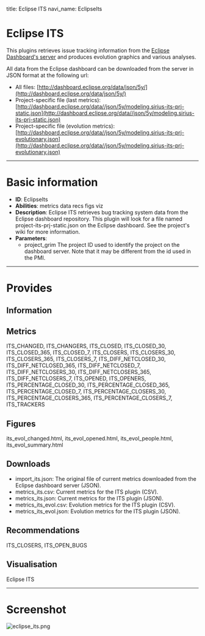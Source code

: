 title: Eclipse ITS
navi_name: EclipseIts


# Eclipse ITS

This plugins retrieves issue tracking information from the [Eclipse Dashboard's server](http://dashboard.eclipse.org) and produces evolution graphics and various analyses.

All data from the Eclipse dashboard can be downloaded from the server in JSON format at the following url:

* All files: [http://dashboard.eclipse.org/data/json/5y/](http://dashboard.eclipse.org/data/json/5y/)
* Project-specific file (last metrics): [http://dashboard.eclipse.org/data//json/5y/modeling.sirius-its-prj-static.json](http://dashboard.eclipse.org/data//json/5y/modeling.sirius-its-prj-static.json)
* Project-specific file (evolution metrics): [http://dashboard.eclipse.org/data//json/5y/modeling.sirius-its-prj-evolutionary.json](http://dashboard.eclipse.org/data//json/5y/modeling.sirius-its-prj-evolutionary.json)

-----

# Basic information

* **ID**: EclipseIts
* **Abilities**:   metrics   data   recs   figs   viz
* **Description**:
  Eclipse ITS retrieves bug tracking system data from the Eclipse dashboard repository. This plugin will look for a file named project-its-prj-static.json on the Eclipse dashboard.
  See the project's wiki for more information.
* **Parameters**:
    * project_grim The project ID used to identify the project on the dashboard server. Note that it may be different from the id used in the PMI.

-----

# Provides

## Information

## Metrics

ITS_CHANGED, ITS_CHANGERS, ITS_CLOSED, ITS_CLOSED_30, ITS_CLOSED_365, ITS_CLOSED_7, ITS_CLOSERS, ITS_CLOSERS_30, ITS_CLOSERS_365, ITS_CLOSERS_7, ITS_DIFF_NETCLOSED_30, ITS_DIFF_NETCLOSED_365, ITS_DIFF_NETCLOSED_7, ITS_DIFF_NETCLOSERS_30, ITS_DIFF_NETCLOSERS_365, ITS_DIFF_NETCLOSERS_7, ITS_OPENED, ITS_OPENERS, ITS_PERCENTAGE_CLOSED_30, ITS_PERCENTAGE_CLOSED_365, ITS_PERCENTAGE_CLOSED_7, ITS_PERCENTAGE_CLOSERS_30, ITS_PERCENTAGE_CLOSERS_365, ITS_PERCENTAGE_CLOSERS_7, ITS_TRACKERS

## Figures

its_evol_changed.html, its_evol_opened.html, its_evol_people.html, its_evol_summary.html

## Downloads

* import_its.json: The original file of current metrics downloaded from the Eclipse dashboard server (JSON).
* metrics_its.csv: Current metrics for the ITS plugin (CSV).
* metrics_its.json: Current metrics for the ITS plugin (JSON).
* metrics_its_evol.csv: Evolution metrics for the ITS plugin (CSV).
* metrics_its_evol.json: Evolution metrics for the ITS plugin (JSON).

## Recommendations

ITS_CLOSERS, ITS_OPEN_BUGS

## Visualisation

Eclipse ITS

-----

# Screenshot

![eclipse_its.png](https://bitbucket.org/repo/b48zyo/images/4088138325-eclipse_its.png)
